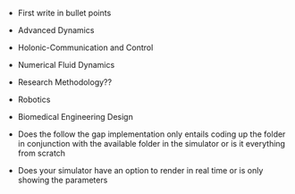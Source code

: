 - First write in bullet points

- Advanced Dynamics
- Holonic-Communication and Control 
- Numerical Fluid Dynamics
- Research Methodology??
- Robotics
- Biomedical Engineering Design

- Does the follow the gap implementation only entails coding up the folder in conjunction with the available folder in the simulator or is it everything from scratch
- Does your simulator have an option to render in real time or is only showing the parameters